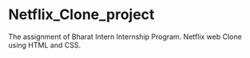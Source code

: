 # Netflix_Clone_project
The assignment of Bharat Intern Internship Program. 
Netflix web Clone using HTML and CSS.
